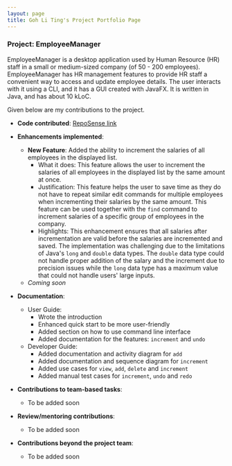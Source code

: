 ```yaml
---
layout: page
title: Goh Li Ting's Project Portfolio Page
---
```


### Project: EmployeeManager

EmployeeManager is a desktop application used by Human Resource (HR) staff in a small or medium-sized company (of 50 - 200 employees).
EmployeeManager has HR management features to provide HR staff a convenient way to access and update employee details.
The user interacts with it using a CLI, and it has a GUI created with JavaFX.
It is written in Java, and has about 10 kLoC.

Given below are my contributions to the project.

* **Code contributed**: [RepoSense link](https://nus-cs2103-ay2324s1.github.io/tp-dashboard/?search=goh-li-ting&breakdown=true)

* **Enhancements implemented**:
  * **New Feature**: Added the ability to increment the salaries of all employees in the displayed list.
    * What it does: This feature allows the user to increment the salaries of all employees in the displayed list by the same amount at once.
    * Justification: This feature helps the user to save time as they do not have to repeat similar edit commands for multiple employees when incrementing their salaries by the same amount.
    This feature can be used together with the `find` command to increment salaries of a specific group of employees in the company.
    * Highlights: This enhancement ensures that all salaries after incrementation are valid before the salaries are incremented and saved.
    The implementation was challenging due to the limitations of Java's `long` and `double` data types.
    The `double` data type could not handle proper addition of the salary and the increment due to precision issues while
    the `long` data type has a maximum value that could not handle users' large inputs.
  * _Coming soon_

* **Documentation**:
  * User Guide:
    * Wrote the introduction
    * Enhanced quick start to be more user-friendly
    * Added section on how to use command line interface
    * Added documentation for the features: `increment` and `undo`
  * Developer Guide:
    * Added documentation and activity diagram for `add`
    * Added documentation and sequence diagram for `increment`
    * Added use cases for `view`, `add`, `delete` and `increment`
    * Added manual test cases for `increment`, `undo` and `redo`

* **Contributions to team-based tasks**:
  * To be added soon

* **Review/mentoring contributions**:
  * To be added soon

* **Contributions beyond the project team**:
  * To be added soon
